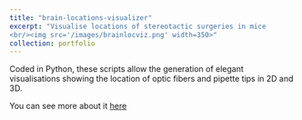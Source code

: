 ```yaml
---
title: "brain-locations-visualizer"
excerpt: "Visualise locations of stereotactic surgeries in mice
<br/><img src='/images/brainlocviz.png' width=350>"
collection: portfolio
---
```


Coded in Python, these scripts allow the generation of elegant visualisations showing
the location of optic fibers and pipette tips in 2D and 3D.

You can see more about it [here](https://github.com/HernandoMV/brain-locations-visualizer)
